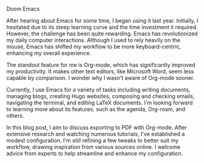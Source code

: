 Doom Emacs

After hearing about Emacs for some time, I began using it last year. Initially, I hesitated due to its steep learning curve and the time investment it required. However, the challenge has been quite rewarding. Emacs has revolutionized my daily computer interactions. Although I used to rely heavily on the mouse, Emacs has shifted my workflow to be more keyboard-centric, enhancing my overall experience.

The standout feature for me is Org-mode, which has significantly improved my productivity. It makes other text editors, like Microsoft Word, seem less capable by comparison. I wonder why I wasn't aware of Org-mode sooner.

Currently, I use Emacs for a variety of tasks including writing documents, managing blogs, creating Hugo websites, composing and checking emails, navigating the terminal, and editing LaTeX documents. I'm looking forward to learning more about its features, such as the agenda, Org-roam, and others.

In this blog post, I aim to discuss exporting to PDF with Org-mode. After extensive research and watching numerous tutorials, I've established a modest configuration. I'm still refining a few tweaks to better suit my workflow, drawing inspiration from various sources online. I welcome advice from experts to help streamline and enhance my configuration.

